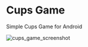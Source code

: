 # Cups Game
Simple Cups Game for Android

![cups_game_screenshot](https://user-images.githubusercontent.com/48946749/63230295-11af1500-c1e1-11e9-82e3-2f609aba78b4.gif)
